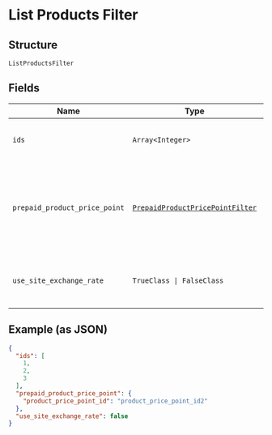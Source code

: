 
# List Products Filter

## Structure

`ListProductsFilter`

## Fields

| Name | Type | Tags | Description |
|  --- | --- | --- | --- |
| `ids` | `Array<Integer>` | Optional | Allows fetching products with matching id based on provided values. Use in query `filter[ids]=1,2,3`.<br>**Constraints**: *Minimum Items*: `1` |
| `prepaid_product_price_point` | [`PrepaidProductPricePointFilter`](../../doc/models/prepaid-product-price-point-filter.md) | Optional | Allows fetching products only if a prepaid product price point is present or not. To use this filter you also have to include the following param in the request `include=prepaid_product_price_point`. Use in query `filter[prepaid_product_price_point][product_price_point_id]=not_null`. |
| `use_site_exchange_rate` | `TrueClass \| FalseClass` | Optional | Allows fetching products with matching use_site_exchange_rate based on provided value (refers to default price point). Use in query `filter[use_site_exchange_rate]=true`. |

## Example (as JSON)

```json
{
  "ids": [
    1,
    2,
    3
  ],
  "prepaid_product_price_point": {
    "product_price_point_id": "product_price_point_id2"
  },
  "use_site_exchange_rate": false
}
```

